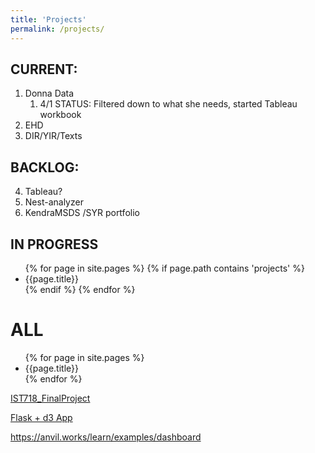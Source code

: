 ```yaml
---
title: 'Projects'
permalink: /projects/
---
```


## CURRENT:

1. Donna Data
   1. 4/1 STATUS: Filtered down to what she needs, started Tableau workbook
2. EHD
3. DIR/YIR/Texts

## BACKLOG:

4. Tableau?
5. Nest-analyzer
6. KendraMSDS /SYR portfolio

## IN PROGRESS

<ul>
    {% for page in site.pages %}
        {% if page.path contains 'projects' %}
            <li>{{page.title}}</li>
        {% endif %} 
    {% endfor %} 
</ul>

# ALL

<ul>
    {% for page in site.pages %}
        <li>{{page.title}}</li>
    {% endfor %} 
</ul>

[IST718_FinalProject](https://danielcaraway.github.io/support_material/IST718_FinalProject.md)

[Flask + d3 App](https://ist718031230.herokuapp.com/)

https://anvil.works/learn/examples/dashboard
